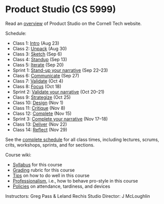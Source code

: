 # Product Studio (CS 5999)

Read an [overview](http://tech.cornell.edu/education/practice/projects/company-challenges/challenges-overview/) of Product Studio on the Cornell Tech website.

Schedule:

* Class 1: [Intro](https://github.com/cornelltech/product-studio/wiki/Syllabus#class-1-intro) (Aug 23)
* Class 2: [Unpack](https://github.com/cornelltech/product-studio/wiki/Syllabus#class-2-unpack) (Aug 30)
* Class 3: [Sketch](https://github.com/cornelltech/product-studio/wiki/Syllabus#class-3-sketch) (Sep 6)
* Class 4: [Standup](https://github.com/cornelltech/product-studio/wiki/Syllabus#class-4-standup) (Sep 13)
* Class 5: [Iterate](https://github.com/cornelltech/product-studio/wiki/Syllabus#class-5-iterate) (Sep 20)
* Sprint 1: [Stand-up your narrative](https://github.com/cornelltech/product-studio/wiki/Syllabus#sprint-1-stand-up-your-narrative) (Sep 22–23)
* Class 6: [Communicate](https://github.com/cornelltech/product-studio/wiki/Syllabus#class-6-communicate) (Sep 27)
* Class 7: [Validate](https://github.com/cornelltech/product-studio/wiki/Syllabus#class-7-validate) (Oct 4)
* Class 8: [Focus](https://github.com/cornelltech/product-studio/wiki/Syllabus#class-8-focus) (Oct 18)
* Sprint 2: [Validate your narrative](https://github.com/cornelltech/product-studio/wiki/Syllabus#sprint-2-validate-your-narrative) (Oct 20–21)
* Class 9: [Strategize](https://github.com/cornelltech/product-studio/wiki/Syllabus#class-9-strategize) (Oct 25)
* Class 10: [Design](https://github.com/cornelltech/product-studio/wiki/Syllabus#class-10-design) (Nov 1)
* Class 11: [Critique](https://github.com/cornelltech/product-studio/wiki/Syllabus#class-11-critique) (Nov 8)
* Class 12: [Complete](https://github.com/cornelltech/product-studio/wiki/Syllabus#class-12-complete) (Nov 15)
* Sprint 3: [Complete your narrative](https://github.com/cornelltech/product-studio/wiki/Syllabus#sprint-3-complete-your-narrative) (Nov 17–18)
* Class 13: [Deliver](https://github.com/cornelltech/product-studio/wiki/Syllabus#class-13-deliver) (Nov 22)
* Class 14: [Reflect](https://github.com/cornelltech/product-studio/wiki/Syllabus#class-14-reflect) (Nov 29)

See the [complete schedule](https://docs.google.com/spreadsheets/d/17SZoMZFM6Dol2j0ecRpoERF3kv68PtHjRFc5I-i77dA/edit?usp=sharing) for all class times, including lectures, scrums, crits, workshops, sprints, and for sections.

Course wiki:

* [Syllabus](https://github.com/cornelltech/product-studio/wiki/Syllabus) for this course
* [Grading](https://github.com/cornelltech/product-studio/wiki/Grading) rubric for this course
* [Tips](https://github.com/cornelltech/product-studio/wiki/Tips) on how to do well in this course
* [Professionalism](https://github.com/cornelltech/product-studio/wiki/Tips), i.e., how to behave pro-style in this course
* [Policies](https://github.com/cornelltech/product-studio/wiki/Policies) on attendance, tardiness, and devices

Instructors: Greg Pass & Leland Rechis
Studio Director: J McLoughlin
